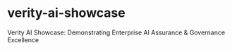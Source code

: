 # verity-ai-showcase
Verity AI Showcase: Demonstrating Enterprise AI Assurance &amp; Governance Excellence
